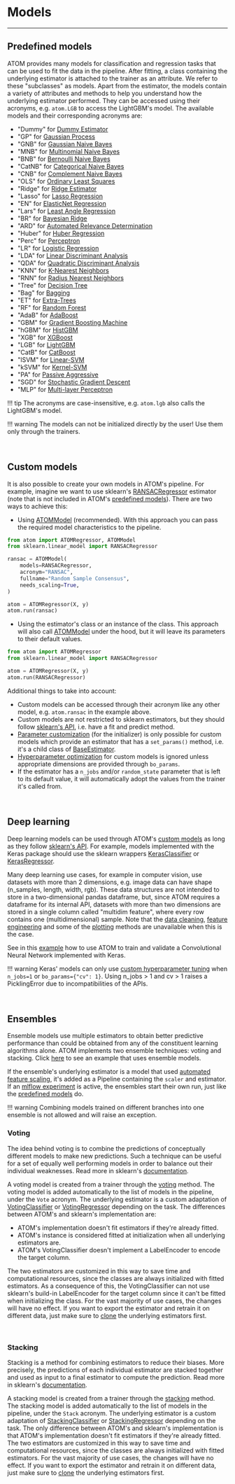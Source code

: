 # Models
--------

## Predefined models

ATOM provides many models for classification and regression tasks
that can be used to fit the data in the pipeline. After fitting, a
class containing the underlying estimator is attached to the trainer
as an attribute. We refer to these "subclasses" as models. Apart from
the estimator, the models contain a variety of attributes and methods
to help you understand how the underlying estimator performed. They
can be accessed using their acronyms, e.g. `atom.LGB` to access the
LightGBM's model. The available models and their corresponding
acronyms are:

* "Dummy" for [Dummy Estimator](../../API/models/dummy)
* "GP" for [Gaussian Process](../../API/models/gp)
* "GNB" for [Gaussian Naive Bayes](../../API/models/gnb)
* "MNB" for [Multinomial Naive Bayes](../../API/models/mnb)
* "BNB" for [Bernoulli Naive Bayes](../../API/models/bnb)
* "CatNB" for [Categorical Naive Bayes](../../API/models/catnb)
* "CNB" for [Complement Naive Bayes](../../API/models/cnb)
* "OLS" for [Ordinary Least Squares](../../API/models/ols)
* "Ridge" for [Ridge Estimator](../../API/models/ridge)
* "Lasso" for [Lasso Regression](../../API/models/lasso)
* "EN" for [ElasticNet Regression](../../API/models/en)
* "Lars" for [Least Angle Regression](../../API/models/lars)
* "BR" for [Bayesian Ridge](../../API/models/br)
* "ARD" for [Automated Relevance Determination](../../API/models/ard)
* "Huber" for [Huber Regression](../../API/models/huber)
* "Perc" for [Perceptron](../../API/models/perc)
* "LR" for [Logistic Regression](../../API/models/lr)
* "LDA" for [Linear Discriminant Analysis](../../API/models/lda)
* "QDA" for [Quadratic Discriminant Analysis](../../API/models/qda)
* "KNN" for [K-Nearest Neighbors](../../API/models/knn)
* "RNN" for [Radius Nearest Neighbors](../../API/models/rnn)
* "Tree" for [Decision Tree](../../API/models/tree)
* "Bag" for [Bagging](../../API/models/bag)
* "ET" for [Extra-Trees](../../API/models/et)
* "RF" for [Random Forest](../../API/models/rf)
* "AdaB" for [AdaBoost](../../API/models/adab)
* "GBM" for [Gradient Boosting Machine](../../API/models/gbm)
* "hGBM" for [HistGBM](../../API/models/hgbm)
* "XGB" for [XGBoost](../../API/models/xgb)
* "LGB" for [LightGBM](../../API/models/lgb)
* "CatB" for [CatBoost](../../API/models/catb)
* "lSVM" for [Linear-SVM](../../API/models/lsvm)
* "kSVM" for [Kernel-SVM](../../API/models/ksvm)
* "PA" for [Passive Aggressive](../../API/models/pa)
* "SGD" for [Stochastic Gradient Descent](../../API/models/sgd)
* "MLP" for [Multi-layer Perceptron](../../API/models/mlp)

!!! tip
    The acronyms are case-insensitive, e.g. `atom.lgb` also calls
    the LightGBM's model.

!!! warning
    The models can not be initialized directly by the user! Use them
    only through the trainers.


<br>

## Custom models

It is also possible to create your own models in ATOM's pipeline. For
example, imagine we want to use sklearn's [RANSACRegressor](https://scikit-learn.org/stable/modules/generated/sklearn.linear_model.RANSACRegressor.html)
estimator (note that is not included in ATOM's [predefined models](#predefined-models)).
There are two ways to achieve this:

* Using [ATOMModel](../../API/ATOM/atommodel) (recommended). With this
approach you can pass the required model characteristics to the pipeline.

```python
from atom import ATOMRegressor, ATOMModel
from sklearn.linear_model import RANSACRegressor

ransac = ATOMModel(
    models=RANSACRegressor,
    acronym="RANSAC",
    fullname="Random Sample Consensus",
    needs_scaling=True,
)

atom = ATOMRegressor(X, y)
atom.run(ransac)
```

* Using the estimator's class or an instance of the class. This approach will
also call [ATOMModel](../../API/ATOM/atommodel) under the hood, but it will
leave its parameters to their default values.

```python
from atom import ATOMRegressor
from sklearn.linear_model import RANSACRegressor

atom = ATOMRegressor(X, y)
atom.run(RANSACRegressor)
```

Additional things to take into account:

* Custom models can be accessed through their acronym like any other model, e.g.
  `atom.ransac` in the example above.
* Custom models are not restricted to sklearn estimators, but they should
  follow [sklearn's API](https://scikit-learn.org/stable/developers/develop.html),
  i.e. have a fit and predict method.
* [Parameter customization](#parameter-customization) (for the initializer)
  is only possible for custom models which provide an estimator that has a
  `set_params()` method, i.e. it's a child class of [BaseEstimator](https://scikit-learn.org/stable/modules/generated/sklearn.base.BaseEstimator.html).
* [Hyperparameter optimization](#hyperparameter-tuning) for custom
  models is ignored unless appropriate dimensions are provided through
  `bo_params`.
* If the estimator has a `n_jobs` and/or `random_state` parameter that is
  left to its default value, it will automatically adopt the values from
  the trainer it's called from.

<br>


## Deep learning

Deep learning models can be used through ATOM's [custom models](#custom-models)
as long as they follow [sklearn's API](https://scikit-learn.org/stable/developers/develop.html).
For example, models implemented with the Keras package should use the sklearn wrappers
[KerasClassifier](https://www.tensorflow.org/api_docs/python/tf/keras/wrappers/scikit_learn/KerasClassifier)
or [KerasRegressor](https://www.tensorflow.org/api_docs/python/tf/keras/wrappers/scikit_learn/KerasRegressor).

Many deep learning use cases, for example in computer vision, use datasets
with more than 2 dimensions, e.g. image data can have shape (n_samples,
length, width, rgb). These data structures are not intended to store in
a two-dimensional pandas dataframe, but, since ATOM requires a dataframe
for its internal API, datasets with more than two dimensions are stored
in a single column called "multidim feature", where every row
contains one (multidimensional) sample. Note that the [data cleaning](../data_cleaning),
[feature engineering](../feature_engineering) and some of the [plotting](../plots)
methods are unavailable when this is the case.

See in this [example](../../examples/deep_learning) how to use ATOM to train
and validate a Convolutional Neural Network implemented with Keras.

!!! warning
    Keras' models can only use [custom hyperparameter tuning](../training/#hyperparameter-tuning)
    when `n_jobs=1` or `bo_params={"cv": 1}`. Using n_jobs > 1 and
    cv > 1 raises a PicklingError due to incompatibilities of the APIs.

<br>


## Ensembles

Ensemble models use multiple estimators to obtain better predictive
performance than could be obtained from any of the constituent learning
algorithms alone. ATOM implements two ensemble techniques: voting and
stacking. Click [here](../../examples/ensembles) to see an example that uses
ensemble models.

If the ensemble's underlying estimator is a model that used [automated feature scaling](../training/#automated-feature-scaling),
it's added as a Pipeline containing the `scaler` and estimator. If an
[mlflow experiment](../logging/#tracking) is active, the ensembles start
their own run, just like the [predefined  models](#predefined-models) do.

!!! warning
    Combining models trained on different branches into one ensemble is
    not allowed and will raise an exception.


### Voting

The idea behind voting is to combine the predictions of conceptually
different models to make new predictions. Such a technique can be
useful for a set of equally well performing models in order to balance
out their individual weaknesses. Read more in sklearn's [documentation](https://scikit-learn.org/stable/modules/ensemble.html#voting-classifier).

A voting model is created from a trainer through the [voting](../../API/ATOM/atomclassifier/#voting)
method. The voting model is added automatically to the list of
models in the pipeline, under the `Vote` acronym. The underlying
estimator is a custom adaptation of [VotingClassifier](https://scikit-learn.org/stable/modules/generated/sklearn.ensemble.VotingClassifier.html)
or [VotingRegressor](https://scikit-learn.org/stable/modules/generated/sklearn.ensemble.VotingRegressor.html)
depending on the task. The differences between ATOM's and sklearn's
implementation are:

- ATOM's implementation doesn't fit estimators if they're already fitted.
- ATOM's instance is considered fitted at initialization when all underlying
  estimators are.
- ATOM's VotingClassifier doesn't implement a LabelEncoder to encode the
  target column.

The two estimators are customized in this way to save time and computational
resources, since the classes are always initialized with fitted estimators.
As a consequence of this, the VotingClassifier can not use sklearn's build-in
LabelEncoder for the target column since it can't be fitted when initializing
the class. For the vast majority of use cases, the changes will have no effect.
If you want to export the estimator and retrain it on different data, just make
sure to [clone](https://scikit-learn.org/stable/modules/generated/sklearn.base.clone.html)
the underlying estimators first.


<br>

### Stacking

Stacking is a method for combining estimators to reduce their biases.
More precisely, the predictions of each individual estimator are
stacked together and used as input to a final estimator to compute the
prediction. Read more in sklearn's [documentation](https://scikit-learn.org/stable/modules/ensemble.html#stacked-generalization).

A stacking model is created from a trainer through the [stacking](../../API/ATOM/atomclassifier/#stacking)
method. The stacking model is added automatically to the list of
models in the pipeline, under the `Stack` acronym. The underlying
estimator is a custom adaptation of [StackingClassifier](https://scikit-learn.org/stable/modules/generated/sklearn.ensemble.StackingClassifier.html)
or [StackingRegressor](https://scikit-learn.org/stable/modules/generated/sklearn.ensemble.StackingRegressor.html)
depending on the task. The only difference between ATOM's and sklearn's
implementation is that ATOM's implementation doesn't fit estimators if
they're already fitted. The two estimators are customized in this way to
save time and computational resources, since the classes are always
initialized with fitted estimators. For the vast majority of use cases,
the changes will have no effect. If you want to export the estimator and
retrain it on different data, just make sure to [clone](https://scikit-learn.org/stable/modules/generated/sklearn.base.clone.html)
the underlying estimators first.
